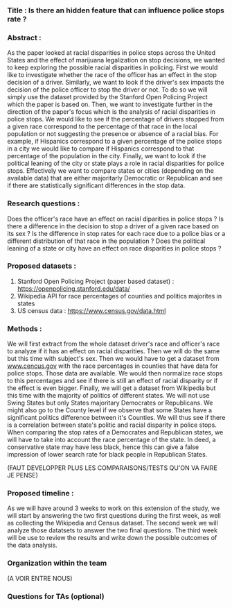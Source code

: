 ### Title : Is there an hidden feature that can influence police stops rate ? 

### Abstract :
As the paper looked at racial disparities in police stops across the United States and the effect of marijuana legalization on stop decisions, we wanted to keep exploring the possible racial disparities in policing. First we would like to investigate whether the race of the officer has an effect in the stop decision of a driver. Similarly, we want to look if the driver's sex impacts the decision of the police officer to stop the driver or not. To do so we will simply use the dataset provided by the Stanford Open Policing Project which the paper is based on. Then, we want to investigate further in the direction of the paper's focus which is the analysis of racial disparities in police stops. We would like to see if the percentage of drivers stopped from a given race correspond to the percentage of that race in the local population or not suggesting the presence or absence of a racial bias. For example, if Hispanics correspond to a given percentage of the police stops in a city we would like to compare if Hispanics correspond to that percentage of the population in the city. Finally, we want to look if the political leaning of the city or state plays a role in racial disparities for police stops. Effectively we want to compare states or cities (depending on the available data) that are either majoritarly Democratic or Republican and see if there are statistically significant differences in the stop data.

### Research questions : 
Does the officer's race have an effect on racial diparities in police stops ?
Is there a difference in the decision to stop a driver of a given race based on its sex ?
Is the difference in stop rates for each race due to a police bias or a different distribution of that race in the population ?
Does the political leaning of a state or city have an effect on race disparities in police stops ?

### Proposed datasets : 
1) Stanford Open Policing Project (paper based dataset) : https://openpolicing.stanford.edu/data/ 
2) Wikipedia API for race percentages of counties and politics majorites in states
3) US census data : https://www.census.gov/data.html

### Methods :
We will first extract from the whole dataset driver's race and officer's race to analyze if it has an effect on racial disparities. Then we will do the same but this time with subject's sex. Then we would have to get a dataset from www.cencus.gov with the race percentages in counties that have data for police stops. Those data are available. We would then normalize race stops to this percentages and see if there is still an effect of racial disparity or if the effect is even bigger. 
Finally, we will get a dataset from Wikipedia but this time with the majority of politics of different states. We will not use Swing States but only States majoritary Democrates or Republicans. We might also go to the County level if we observe that some States have a significant politics difference between it's Counties. We will thus see if there is a correlation between state's politic and racial disparity in police stops.
When comparing the stop rates of a Democrates and Republican states, we will have to take into account the race percentage of the state. In deed, a conservative state may have less black, hence this can give a false impression of lower search rate for black people in Republican States.

(FAUT DEVELOPPER PLUS LES COMPARAISONS/TESTS QU'ON VA FAIRE JE PENSE)

### Proposed timeline :
As we will have around 3 weeks to work on this extension of the study, we will start by answering the two first questions during the first week, as well as collecting the Wikipedia and Census dataset. The second week we will analyze those datatsets to answer the two final questions. The third week will be use to review the results and write down the possible outcomes of the data analysis. 

### Organization within the team

(A VOIR ENTRE NOUS)

### Questions for TAs (optional)

